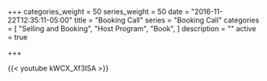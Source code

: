 +++
categories_weight = 50
series_weight = 50
date = "2016-11-22T12:35:11-05:00"
title = "Booking Call"
series = "Booking Call"
categories = [
  "Selling and Booking",
  "Host Program",
  "Book",
]
description = ""
active = true

+++

{{< youtube kWCX_Xf3lSA >}}
